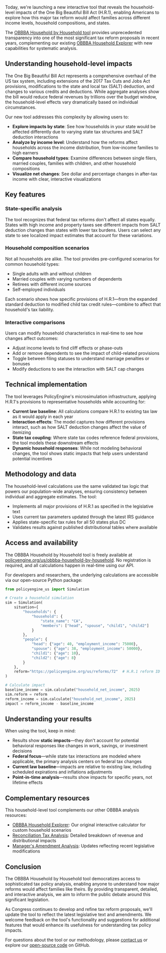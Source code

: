 Today, we're launching a new interactive tool that reveals the household-level impacts of the One Big Beautiful Bill Act (H.R.1), enabling Americans to explore how this major tax reform would affect families across different income levels, household compositions, and states.

The [OBBBA Household by Household tool](https://policyengine.org/us/obbba-household-by-household) provides unprecedented transparency into one of the most significant tax reform proposals in recent years, complementing our existing [OBBBA Household Explorer](https://policyengine.org/us/research/introducing-obbba-household-explorer) with new capabilities for systematic analysis.

## Understanding household-level impacts

The One Big Beautiful Bill Act represents a comprehensive overhaul of the US tax system, including extensions of the 2017 Tax Cuts and Jobs Act provisions, modifications to the state and local tax (SALT) deduction, and changes to various credits and deductions. While aggregate analyses show the bill would reduce federal revenues by trillions over the budget window, the household-level effects vary dramatically based on individual circumstances.

Our new tool addresses this complexity by allowing users to:

- **Explore impacts by state**: See how households in your state would be affected differently due to varying state tax structures and SALT deduction interactions
- **Analyze by income level**: Understand how the reforms affect households across the income distribution, from low-income families to high earners
- **Compare household types**: Examine differences between single filers, married couples, families with children, and other household compositions
- **Visualize net changes**: See dollar and percentage changes in after-tax income with clear, interactive visualizations

## Key features

### State-specific analysis

The tool recognizes that federal tax reforms don't affect all states equally. States with high income and property taxes see different impacts from SALT deduction changes than states with lower tax burdens. Users can select any state to see localized impact estimates that account for these variations.

### Household composition scenarios

Not all households are alike. The tool provides pre-configured scenarios for common household types:

- Single adults with and without children
- Married couples with varying numbers of dependents
- Retirees with different income sources
- Self-employed individuals

Each scenario shows how specific provisions of H.R.1—from the expanded standard deduction to modified child tax credit rules—combine to affect that household's tax liability.

### Interactive comparisons

Users can modify household characteristics in real-time to see how changes affect outcomes:

- Adjust income levels to find cliff effects or phase-outs
- Add or remove dependents to see the impact of child-related provisions
- Toggle between filing statuses to understand marriage penalties or bonuses
- Modify deductions to see the interaction with SALT cap changes

## Technical implementation

The tool leverages PolicyEngine's microsimulation infrastructure, applying H.R.1's provisions to representative households while accounting for:

- **Current law baseline**: All calculations compare H.R.1 to existing tax law as it would apply in each year
- **Interaction effects**: The model captures how different provisions interact, such as how SALT deduction changes affect the value of itemizing
- **State tax coupling**: Where state tax codes reference federal provisions, the tool models these downstream effects
- **Dynamic household responses**: While not modeling behavioral changes, the tool shows static impacts that help users understand potential incentives

## Methodology and data

The household-level calculations use the same validated tax logic that powers our population-wide analyses, ensuring consistency between individual and aggregate estimates. The tool:

- Implements all major provisions of H.R.1 as specified in the legislative text
- Uses current tax parameters updated through the latest IRS guidance
- Applies state-specific tax rules for all 50 states plus DC
- Validates results against published distributional tables where available

## Access and availability

The OBBBA Household by Household tool is freely available at [policyengine.org/us/obbba-household-by-household](https://policyengine.org/us/obbba-household-by-household). No registration is required, and all calculations happen in real-time using our API.

For developers and researchers, the underlying calculations are accessible via our open-source Python package:

```python
from policyengine_us import Simulation

# Create a household simulation
sim = Simulation(
    situation={
        "households": {
            "household": {
                "state_name": "CA",
                "members": ["head", "spouse", "child1", "child2"]
            }
        },
        "people": {
            "head": {"age": 40, "employment_income": 75000},
            "spouse": {"age": 38, "employment_income": 50000},
            "child1": {"age": 10},
            "child2": {"age": 8}
        }
    },
    reform="https://policyengine.org/us/reforms/72"  # H.R.1 reform ID
)

# Calculate impact
baseline_income = sim.calculate("household_net_income", 2025)
sim.reform = reform
reform_income = sim.calculate("household_net_income", 2025)
impact = reform_income - baseline_income
```

## Understanding your results

When using the tool, keep in mind:

- Results show **static impacts**—they don't account for potential behavioral responses like changes in work, savings, or investment decisions
- **Federal focus**—while state tax interactions are modeled where applicable, the primary analysis centers on federal tax changes
- **Current law baseline**—impacts are relative to existing law, including scheduled expirations and inflations adjustments
- **Point-in-time analysis**—results show impacts for specific years, not lifetime effects

## Complementary resources

This household-level tool complements our other OBBBA analysis resources:

- [OBBBA Household Explorer](https://policyengine.org/us/research/introducing-obbba-household-explorer): Our original interactive calculator for custom household scenarios
- [Reconciliation Tax Analysis](https://policyengine.org/us/research/final-2025-reconciliation-tax): Detailed breakdown of revenue and distributional impacts
- [Manager's Amendment Analysis](https://policyengine.org/us/research/managers-amendment-to-hr1): Updates reflecting recent legislative modifications

## Conclusion

The OBBBA Household by Household tool democratizes access to sophisticated tax policy analysis, enabling anyone to understand how major reforms would affect families like theirs. By providing transparent, detailed, and interactive analysis, we aim to inform the public debate around this significant legislation.

As Congress continues to develop and refine tax reform proposals, we'll update the tool to reflect the latest legislative text and amendments. We welcome feedback on the tool's functionality and suggestions for additional features that would enhance its usefulness for understanding tax policy impacts.

For questions about the tool or our methodology, please [contact us](mailto:hello@policyengine.org) or explore our [open-source code](https://github.com/PolicyEngine/policyengine-app) on GitHub.
